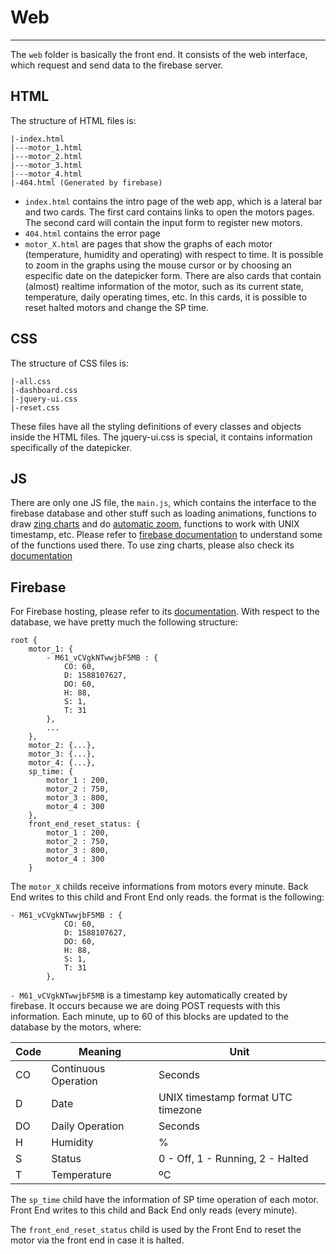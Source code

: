 # Web
______________

The `web` folder is basically the front end. It consists of the web interface, which request and send data to the firebase server.

## HTML

 The structure of HTML files is:
 
 	|-index.html
 	|---motor_1.html
 	|---motor_2.html
 	|---motor_3.html
 	|---motor_4.html
 	|-404.html (Generated by firebase)

 + `index.html` contains the intro page of the web app, which is a lateral bar and two cards. The first card contains links to open the motors pages. The second card will contain the input form to register new motors.
 + `404.html` contains the error page
 + `motor_X.html` are pages that show the graphs of each motor (temperature, humidity and operating) with respect to time. It is possible to zoom in the graphs using the mouse cursor or by choosing an especific date on the datepicker form. There are also cards that contain (almost) realtime information of the motor, such as its current state, temperature, daily operating times, etc. In this cards, it is possible to reset halted motors and change the SP time.

## CSS

 The structure of CSS files is:
 
 	|-all.css
 	|-dashboard.css
 	|-jquery-ui.css
 	|-reset.css

These files have all the styling definitions of every classes and objects inside the HTML files. The jquery-ui.css is special, it contains information specifically of the datepicker.

## JS

There are only one JS file, the `main.js`, which contains the interface to the firebase database and other stuff such as loading animations, functions to draw [zing charts](https://www.zingchart.com/download) and do [automatic zoom](https://www.zingchart.com/gallery/line-chart-with-zoom-buttons), functions to work with UNIX timestamp, etc. Please refer to [firebase documentation](https://firebase.google.com/docs/reference/js?authuser=0) to understand some of the functions used there. To use zing charts, please also check its [documentation](https://www.zingchart.com/docs/api/json-configuration)

## Firebase

For Firebase hosting, please refer to its [documentation](https://firebase.google.com/docs/hosting/?authuser=0#implementation_path). With respect to the database, we have pretty much the following structure:

	root {
		motor_1: {
			- M61_vCVgkNTwwjbF5MB : {
				CO: 60,
				D: 1588107627,
				DO: 60,
				H: 88,
				S: 1,
				T: 31
			},
			...
		},
		motor_2: {...},
		motor_3: {...},
		motor_4: {...},
		sp_time: {
			motor_1 : 200,
			motor_2 : 750,
			motor_3 : 800,
			motor_4 : 300
		},
		front_end_reset_status: {
			motor_1 : 200,
			motor_2 : 750,
			motor_3 : 800,
			motor_4 : 300
		}


The `motor_X` childs receive informations from motors every minute. Back End writes to this child and Front End only reads. the format is the following:

	- M61_vCVgkNTwwjbF5MB : {
				CO: 60,
				D: 1588107627,
				DO: 60,
				H: 88,
				S: 1,
				T: 31
			},

 `- M61_vCVgkNTwwjbF5MB` is a timestamp key automatically created by firebase. It occurs because we are doing POST requests with this information. Each minute, up to 60 of this blocks are updated to the database by the motors, where:
	 
| Code 	| Meaning 	| Unit 	|
|------	|----------------------	|------------------------------------	|
| CO 	| Continuous Operation 	| Seconds 	|
| D 	| Date 	| UNIX timestamp format UTC timezone 	|
| DO 	| Daily Operation 	| Seconds 	|
| H 	| Humidity 	| % 	|
| S 	| Status 	| 0 - Off, 1 - Running, 2 - Halted 	|
| T 	| Temperature 	| ºC 	|

The `sp_time` child have the information of SP time operation of each motor. Front End writes to this child and Back End only reads (every minute).

The `front_end_reset_status` child is used by the Front End to reset the motor via the front end in case it is halted.






